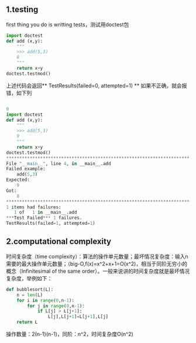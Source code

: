## 1.testing
first thing you do is writting tests，测试用doctest包

```python
import doctest
def add (x,y):
    """
    >>> add(5,3)
    8
    """
    return x+y
doctest.testmod()
```
上述代码会返回** TestResults(failed=0, attempted=1) ** 如果不正确，就会报错，如下列
```python

9
import doctest
def add (x,y):
    """
    >>> add(5,3)
    9
    """
    return x+y
doctest.testmod()
**********************************************************************
File "__main__", line 4, in __main__.add
Failed example:
    add(5,3)
Expected:
    9
Got:
    8
**********************************************************************
1 items had failures:
   1 of   1 in __main__.add
***Test Failed*** 1 failures.
TestResults(failed=1, attempted=1)
```

## 2.computational complexity
时间复杂度（time complexity）：算法的操作单元数量；最坏情况复杂度：输入n需要的最大操作单元数量；（big-O,f(x)=x^2+x+1=O(x^2)，相当于同阶无穷小的概念（Infinitesimal of the same order）。一般来说讲的时间复杂度就是最坏情况复杂度，举例如下：
```python
def bubblesort(L):
    n = len(L)
    for i in range(0,n-1):
        for j in range(0,n-1):
            if L[j] > L[j+1]:
                L[j],L[j+1]=L[j+1],L[j]
    return L
```
操作数量：2(n-1)(n-1)，同阶：n^2，时间复杂度O(n^2)
